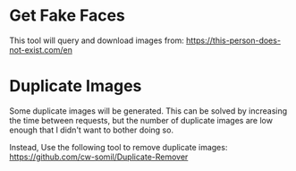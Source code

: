 # Get Fake Faces
This tool will query and download images from: https://this-person-does-not-exist.com/en

# Duplicate Images
Some duplicate images will be generated. This can be solved by increasing the time between requests, but the number of duplicate images are low enough that I didn't want to bother doing so. 
 
Instead, Use the following tool to remove duplicate images:
https://github.com/cw-somil/Duplicate-Remover
